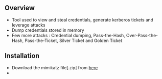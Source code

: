 
## **Overview**


- Tool used to view and steal credentials, generate kerberos tickets and leverage attacks
- Dump credentials stored in memory
- Few more attacks : Credential dumping, Pass-the-Hash, Over-Pass-the-Hash, Pass-the-Ticket, Silver Ticket and Golden Ticket


## **Installation**

- Download the mimikatz file[.zip] from [here](https://github.com/gentilkiwi/mimikatz/releases/download/2.2.0-20220919/mimikatz_trunk.zip)
- 